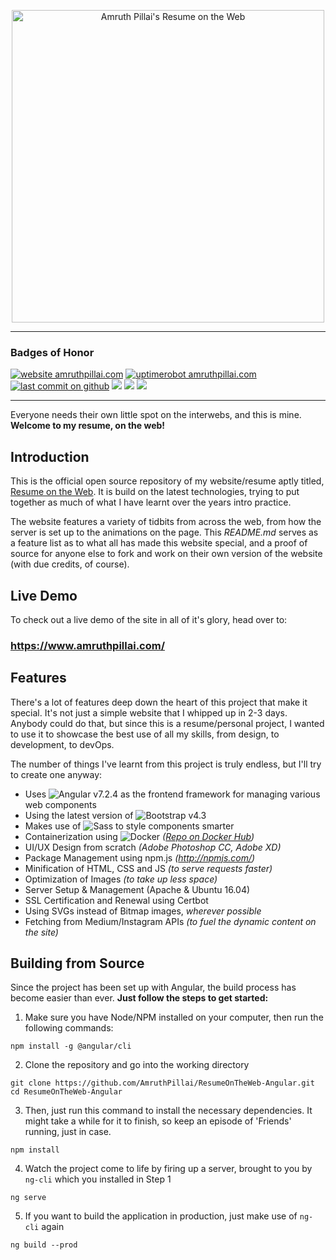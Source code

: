 <p align="center">
	<img src="https://i.imgur.com/WnVVMvv.png" width="500px" alt="Amruth Pillai's Resume on the Web">
</p>

---

### Badges of Honor

[![website amruthpillai.com](https://img.shields.io/website-up-down-green-red/http/amruthpillai.com.svg)](https://amruthpillai.com/)
[![uptimerobot amruthpillai.com](https://img.shields.io/uptimerobot/ratio/m781987043-24c5463b2c0e80a630682bd0.svg?style=flat)](https://amruthpillai.com/)
[![last commit on github](https://img.shields.io/github/last-commit/amruthpillai/resumeontheweb-angular.svg?style=flat)](https://amruthpillai.com/)
![](https://img.shields.io/docker/automated/amruthpillai/resumeontheweb-angular.svg?style=flat)
![](https://img.shields.io/github/languages/code-size/amruthpillai/resumeontheweb-angular.svg?style=flat)
![](https://img.shields.io/github/license/amruthpillai/resumeontheweb-angular.svg?style=flat)

---

Everyone needs their own little spot on the interwebs, and this is mine.  
**Welcome to my resume, on the web!**

## Introduction

This is the official open source repository of my website/resume aptly titled, [Resume on the Web](https://amruthpillai.com/). It is build on the latest technologies, trying to put together as much of what I have learnt over the years intro practice. 

The website features a variety of tidbits from across the web, from how the server is set up to the animations on the page. This *README.md* serves as a feature list as to what all has made this website special, and a proof of source for anyone else to fork and work on their own version of the website (with due credits, of course).

## Live Demo

To check out a live demo of the site in all of it's glory, head over to:

### https://www.amruthpillai.com/

## Features

There's a lot of features deep down the heart of this project that make it special. It's not just a simple website that I whipped up in 2-3 days. Anybody could do that, but since this is a resume/personal project, I wanted to use it to showcase the best use of all my skills, from design, to development, to devOps.

The number of things I've learnt from this project is truly endless, but I'll try to create one anyway:
* Uses ![Angular v7.2.4](https://img.shields.io/badge/Angular-v7.2.4-red.svg?style=flat&logo=angular) as the frontend framework for managing various web components
* Using the latest version of ![Bootstrap v4.3](https://img.shields.io/badge/Bootstrap-v4.3-blue.svg?style=flat&logo=bootstrap)
* Makes use of ![Sass](https://img.shields.io/badge/sass-ce1477.svg?style=flat&logo=sass&logoColor=white) to style components smarter
* Containerization using ![Docker](https://img.shields.io/badge/docker-blue.svg?style=flat&logo=docker&logoColor=white) *([Repo on Docker Hub](https://cloud.docker.com/repository/docker/amruthpillai/resumeontheweb-angular))*
* UI/UX Design from scratch *(Adobe Photoshop CC, Adobe XD)*
* Package Management using npm.js *(http://npmjs.com/)*
* Minification of HTML, CSS and JS *(to serve requests faster)*
* Optimization of Images *(to take up less space)*
* Server Setup & Management (Apache & Ubuntu 16.04)
* SSL Certification and Renewal using Certbot
* Using SVGs instead of Bitmap images, *wherever possible*
* Fetching from Medium/Instagram APIs *(to fuel the dynamic content on the site)*

## Building from Source

Since the project has been set up with Angular, the build process has become easier than ever.
**Just follow the steps to get started:**

1. Make sure you have Node/NPM installed on your computer, then run the following commands:
```console
npm install -g @angular/cli
```

2. Clone the repository and go into the working directory
```console
git clone https://github.com/AmruthPillai/ResumeOnTheWeb-Angular.git
cd ResumeOnTheWeb-Angular
```

3. Then, just run this command to install the necessary dependencies. It might take a while for it to finish, so keep an episode of 'Friends' running, just in case.
```console
npm install
```

4. Watch the project come to life by firing up a server, brought to you by `ng-cli` which you installed in Step 1
```console
ng serve
```

5. If you want to build the application in production, just make use of `ng-cli` again
```console
ng build --prod
```
